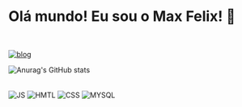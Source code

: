 ### <h1>Olá mundo! Eu sou o Max Felix! 🤞</h1>
<br/>

[![blog](https://img.shields.io/badge/LinkedIn-0077B5?style=for-the-badge&logo=linkedin&logoColor=white)](https://www.linkedin.com/in/maxfelixti/)

![Anurag's GitHub stats](https://github-readme-stats.vercel.app/api?username=devmaxfelix&show_icons=true&theme=dark)

<div style="display: inline_block"><br/>
    <img align="center" alt="JS" src="https://img.shields.io/badge/JavaScript-F7DF1E?style=for-the-badge&logo=javascript&logoColor=black"/> 
    <img align="center" alt="HMTL" src="https://img.shields.io/badge/HTML5-E34F26?style=for-the-badge&logo=html5&logoColor=white"/> 
    <img align="center" alt="CSS" src="https://img.shields.io/badge/CSS-239120?&style=for-the-badge&logo=css3&logoColor=white"/> 
    <img align="center" alt="MYSQL" src="https://img.shields.io/badge/MySQL-00000F?style=for-the-badge&logo=mysql&logoColor=white"> 
</div>
